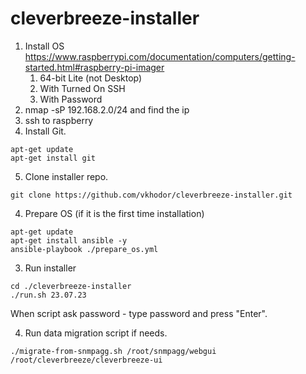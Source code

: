 # cleverbreeze-installer
1. Install OS https://www.raspberrypi.com/documentation/computers/getting-started.html#raspberry-pi-imager
   1. 64-bit Lite (not Desktop)
   2. With Turned On SSH
   3. With Password
2. nmap -sP 192.168.2.0/24 and find the ip
3. ssh to raspberry
4. Install Git.
```
apt-get update
apt-get install git
```

5. Clone installer repo.
```
git clone https://github.com/vkhodor/cleverbreeze-installer.git
```

4. Prepare OS (if it is the first time installation)
```
apt-get update
apt-get install ansible -y
ansible-playbook ./prepare_os.yml
```

3. Run installer
```
cd ./cleverbreeze-installer
./run.sh 23.07.23
```
When script ask password - type password and press "Enter".

4. Run data migration script if needs.
```
./migrate-from-snmpagg.sh /root/snmpagg/webgui /root/cleverbreeze/cleverbreeze-ui
```
